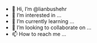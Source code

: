 - 👋 Hi, I’m @lianbushehr
- 👀 I’m interested in ...
- 🌱 I’m currently learning ...
- 💞️ I’m looking to collaborate on ...
- 📫 How to reach me ...

<!---
lianbushehr/lianbushehr is a ✨ special ✨ repository because its `README.md` (this file) appears on your GitHub profile.
You can click the Preview link to take a look at your changes.
--->
